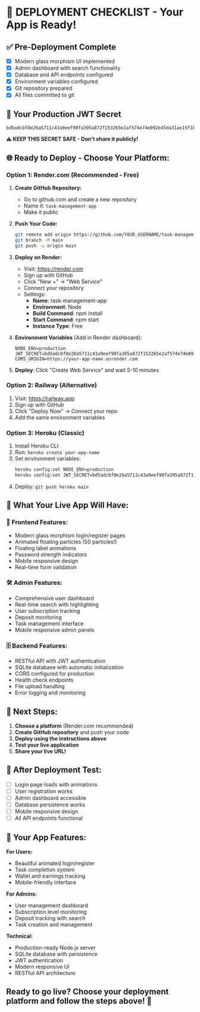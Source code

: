 # 🚀 DEPLOYMENT CHECKLIST - Your App is Ready!

## ✅ Pre-Deployment Complete
- [x] Modern glass morphism UI implemented
- [x] Admin dashboard with search functionality  
- [x] Database and API endpoints configured
- [x] Environment variables configured
- [x] Git repository prepared
- [x] All files committed to git

## 🔐 Your Production JWT Secret
```
bd5adcbf0e26a5711c43a9eef90fa395a872f153265e2af574e74e092e45da31ae15f1b163df8624c7cb437c6528d604fb70b010d4ace879dae4f8aa62181a4d
```
**⚠️ KEEP THIS SECRET SAFE - Don't share it publicly!**

## 🌐 Ready to Deploy - Choose Your Platform:

### Option 1: Render.com (Recommended - Free)
1. **Create GitHub Repository:**
   - Go to github.com and create a new repository
   - Name it: `task-management-app`
   - Make it public
   
2. **Push Your Code:**
   ```bash
   git remote add origin https://github.com/YOUR_USERNAME/task-management-app.git
   git branch -M main
   git push -u origin main
   ```

3. **Deploy on Render:**
   - Visit: https://render.com
   - Sign up with GitHub
   - Click "New +" → "Web Service"
   - Connect your repository
   - Settings:
     - **Name**: task-management-app
     - **Environment**: Node
     - **Build Command**: npm install
     - **Start Command**: npm start
     - **Instance Type**: Free

4. **Environment Variables** (Add in Render dashboard):
   ```
   NODE_ENV=production
   JWT_SECRET=bd5adcbf0e26a5711c43a9eef90fa395a872f153265e2af574e74e092e45da31ae15f1b163df8624c7cb437c6528d604fb70b010d4ace879dae4f8aa62181a4d
   CORS_ORIGIN=https://your-app-name.onrender.com
   ```

5. **Deploy**: Click "Create Web Service" and wait 5-10 minutes

### Option 2: Railway (Alternative)
1. Visit: https://railway.app
2. Sign up with GitHub
3. Click "Deploy Now" → Connect your repo
4. Add the same environment variables

### Option 3: Heroku (Classic)
1. Install Heroku CLI
2. Run: `heroku create your-app-name`
3. Set environment variables:
   ```bash
   heroku config:set NODE_ENV=production
   heroku config:set JWT_SECRET=bd5adcbf0e26a5711c43a9eef90fa395a872f153265e2af574e74e092e45da31ae15f1b163df8624c7cb437c6528d604fb70b010d4ace879dae4f8aa621
   ```
4. Deploy: `git push heroku main`

## 🎯 What Your Live App Will Have:

### 🎨 Frontend Features:
- Modern glass morphism login/register pages
- Animated floating particles (50 particles!)
- Floating label animations
- Password strength indicators
- Mobile responsive design
- Real-time form validation

### 🛠️ Admin Features:
- Comprehensive user dashboard
- Real-time search with highlighting
- User subscription tracking
- Deposit monitoring
- Task management interface
- Mobile responsive admin panels

### 🗄️ Backend Features:
- RESTful API with JWT authentication
- SQLite database with automatic initialization
- CORS configured for production
- Health check endpoints
- File upload handling
- Error logging and monitoring

## 🚀 Next Steps:

1. **Choose a platform** (Render.com recommended)
2. **Create GitHub repository** and push your code
3. **Deploy using the instructions above**
4. **Test your live application**
5. **Share your live URL!**

## 📱 After Deployment Test:
- [ ] Login page loads with animations
- [ ] User registration works
- [ ] Admin dashboard accessible
- [ ] Database persistence works
- [ ] Mobile responsive design
- [ ] All API endpoints functional

## 🎉 Your App Features:

**For Users:**
- Beautiful animated login/register
- Task completion system
- Wallet and earnings tracking
- Mobile-friendly interface

**For Admins:**
- User management dashboard
- Subscription level monitoring
- Deposit tracking with search
- Task creation and management

**Technical:**
- Production-ready Node.js server
- SQLite database with persistence
- JWT authentication
- Modern responsive UI
- RESTful API architecture

## Ready to go live? Choose your deployment platform and follow the steps above! 🚀